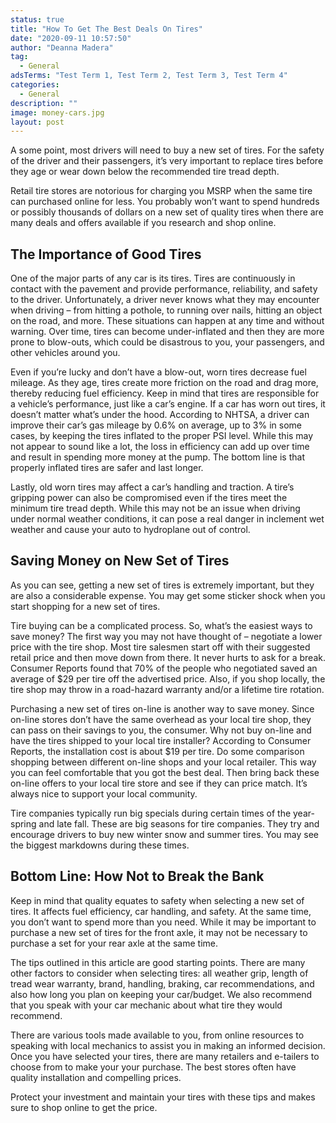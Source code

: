 ```yaml
---
status: true
title: "How To Get The Best Deals On Tires"
date: "2020-09-11 10:57:50"
author: "Deanna Madera"
tag:
  - General
adsTerms: "Test Term 1, Test Term 2, Test Term 3, Test Term 4"
categories:
  - General
description: ""
image: money-cars.jpg
layout: post
---
```


A some point, most drivers will need to buy a new set of tires. For the safety of the driver and their passengers, it’s very important to replace tires before they age or wear down below the recommended tire tread depth.

Retail tire stores are notorious for charging you MSRP when the same tire can purchased online for less. You probably won’t want to spend hundreds or possibly thousands of dollars on a new set of quality tires when there are many deals and offers available if you research and shop online.

## The Importance of Good Tires

One of the major parts of any car is its tires. Tires are continuously in contact with the pavement and provide performance, reliability, and safety to the driver. Unfortunately, a driver never knows what they may encounter when driving – from hitting a pothole, to running over nails, hitting an object on the road, and more. These situations can happen at any time and without warning. Over time, tires can become under-inflated and then they are more prone to blow-outs, which could be disastrous to you, your passengers, and other vehicles around you.

Even if you’re lucky and don’t have a blow-out, worn tires decrease fuel mileage. As they age, tires create more friction on the road and drag more, thereby reducing fuel efficiency. Keep in mind that tires are responsible for a vehicle’s performance, just like a car’s engine. If a car has worn out tires, it doesn’t matter what’s under the hood. According to NHTSA, a driver can improve their car’s gas mileage by 0.6% on average, up to 3% in some cases, by keeping the tires inflated to the proper PSI level. While this may not appear to sound like a lot, the loss in efficiency can add up over time and result in spending more money at the pump. The bottom line is that properly inflated tires are safer and last longer.

Lastly, old worn tires may affect a car’s handling and traction. A tire’s gripping power can also be compromised even if the tires meet the minimum tire tread depth. While this may not be an issue when driving under normal weather conditions, it can pose a real danger in inclement wet weather and cause your auto to hydroplane out of control.

## Saving Money on New Set of Tires

As you can see, getting a new set of tires is extremely important, but they are also a considerable expense. You may get some sticker shock when you start shopping for a new set of tires.

Tire buying can be a complicated process. So, what’s the easiest ways to save money? The first way you may not have thought of – negotiate a lower price with the tire shop. Most tire salesmen start off with their suggested retail price and then move down from there. It never hurts to ask for a break. Consumer Reports found that 70% of the people who negotiated saved an average of $29 per tire off the advertised price. Also, if you shop locally, the tire shop may throw in a road-hazard warranty and/or a lifetime tire rotation.

Purchasing a new set of tires on-line is another way to save money. Since on-line stores don’t have the same overhead as your local tire shop, they can pass on their savings to you, the consumer. Why not buy on-line and have the tires shipped to your local tire installer? According to Consumer Reports, the installation cost is about $19 per tire. Do some comparison shopping between different on-line shops and your local retailer. This way you can feel comfortable that you got the best deal. Then bring back these on-line offers to your local tire store and see if they can price match. It’s always nice to support your local community.

Tire companies typically run big specials during certain times of the year- spring and late fall. These are big seasons for tire companies. They try and encourage drivers to buy new winter snow and summer tires. You may see the biggest markdowns during these times.

## Bottom Line: How Not to Break the Bank

Keep in mind that quality equates to safety when selecting a new set of tires. It affects fuel efficiency, car handling, and safety. At the same time, you don’t want to spend more than you need. While it may be important to purchase a new set of tires for the front axle, it may not be necessary to purchase a set for your rear axle at the same time.

The tips outlined in this article are good starting points. There are many other factors to consider when selecting tires: all weather grip, length of tread wear warranty, brand, handling, braking, car recommendations, and also how long you plan on keeping your car/budget. We also recommend that you speak with your car mechanic about what tire they would recommend.

There are various tools made available to you, from online resources to speaking with local mechanics to assist you in making an informed decision. Once you have selected your tires, there are many retailers and e-tailers to choose from to make your your purchase. The best stores often have quality installation and compelling prices.

Protect your investment and maintain your tires with these tips and makes sure to shop online to get the price.
